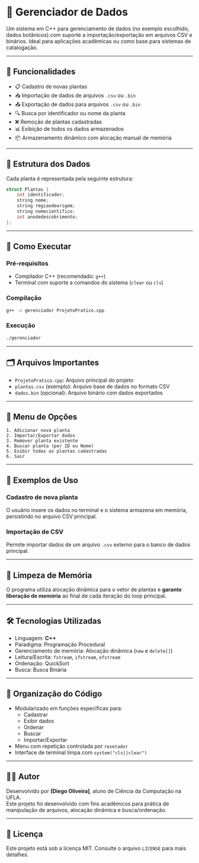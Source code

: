 # 🌿 Gerenciador de Dados

Um sistema em C++ para gerenciamento de dados (no exemplo escolhido, dados botânicos) com suporte a importação/exportação em arquivos CSV e binários. Ideal para aplicações acadêmicas ou como base para sistemas de catalogação.

---

## 🧠 Funcionalidades

- 📋 Cadastro de novas plantas  
- 📥 Importação de dados de arquivos `.csv` ou `.bin`  
- 📤 Exportação de dados para arquivos `.csv` ou `.bin`  
- 🔍 Busca por identificador ou nome da planta  
- ❌ Remoção de plantas cadastradas  
- 📊 Exibição de todos os dados armazenados  
- 📦 Armazenamento dinâmico com alocação manual de memória  

---

## 📁 Estrutura dos Dados

Cada planta é representada pela seguinte estrutura:

```cpp
struct Plantas {
    int identificador;
    string nome;
    string regiaodeorigem;
    string nomecientifico;
    int anodedescobrimento;
};
```

---

## 🚀 Como Executar

### Pré-requisitos

- Compilador C++ (recomendado: `g++`)
- Terminal com suporte a comandos do sistema (`clear` ou `cls`)

### Compilação

```bash
g++ -o gerenciador ProjetoPratico.cpp
```

### Execução

```bash
./gerenciador
```

---

## 🗂️ Arquivos Importantes

- `ProjetoPratico.cpp`: Arquivo principal do projeto  
- `plantas.csv` (exemplo): Arquivo base de dados no formato CSV  
- `dados.bin` (opcional): Arquivo binário com dados exportados  

---

## 📌 Menu de Opções

```text
1. Adicionar nova planta
2. Importar/Exportar dados
3. Remover planta existente
4. Buscar planta (por ID ou Nome)
5. Exibir todas as plantas cadastradas
6. Sair
```

---

## 🔎 Exemplos de Uso

### Cadastro de nova planta

O usuário insere os dados no terminal e o sistema armazena em memória, persistindo no arquivo CSV principal.

### Importação de CSV

Permite importar dados de um arquivo `.csv` externo para o banco de dados principal.

---

## 🧼 Limpeza de Memória

O programa utiliza alocação dinâmica para o vetor de plantas e **garante liberação de memória** ao final de cada iteração do loop principal.

---

## 🛠️ Tecnologias Utilizadas

- Linguagem: **C++**
- Paradigma: Programação Procedural
- Gerenciamento de memória: Alocação dinâmica (`new` e `delete[]`)
- Leitura/Escrita: `fstream`, `ifstream`, `ofstream`
- Ordenação: QuickSort
- Busca: Busca Binária

---

## 🧠 Organização do Código

- Modularizado em funções específicas para:
  - Cadastrar
  - Exibir dados
  - Ordenar
  - Buscar
  - Importar/Exportar
- Menu com repetição controlada por `resetador`
- Interface de terminal limpa com `system("cls||clear")`

---

## 👨‍💻 Autor

Desenvolvido por **[Diego Oliveira]**, aluno de Ciência da Computação na UFLA.  
Este projeto foi desenvolvido com fins acadêmicos para prática de manipulação de arquivos, alocação dinâmica e busca/ordenação.

---

## 📄 Licença

Este projeto está sob a licença MIT. Consulte o arquivo `LICENSE` para mais detalhes.
